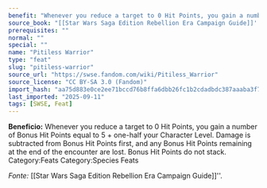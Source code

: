```yaml
---
benefit: "Whenever you reduce a target to 0 Hit Points, you gain a number of Bonus Hit Points equal to 5 + one-half your Character Level. Damage is subtracted from Bonus Hit Points first, and any Bonus Hit Points remaining at the end of the encounter are lost. Bonus Hit Points do not stack. Category:Feats Category:Species Feats"
source_book: "[[Star Wars Saga Edition Rebellion Era Campaign Guide]]''"
prerequisites: ""
normal: ""
special: ""
name: "Pitiless Warrior"
type: "feat"
slug: "pitiless-warrior"
source_url: "https://swse.fandom.com/wiki/Pitiless_Warrior"
source_license: "CC BY-SA 3.0 (Fandom)"
import_hash: "aa75d883e0ce2ee71bccd76b8ffa6dbb26fc1b2cdadbdc387aaaba3f7db815a3"
last_imported: "2025-09-11"
tags: [SWSE, Feat]
---
```

**Beneficio:** Whenever you reduce a target to 0 Hit Points, you gain a number of Bonus Hit Points equal to 5 + one-half your Character Level. Damage is subtracted from Bonus Hit Points first, and any Bonus Hit Points remaining at the end of the encounter are lost. Bonus Hit Points do not stack. Category:Feats Category:Species Feats

*Fonte:* [[Star Wars Saga Edition Rebellion Era Campaign Guide]]''.